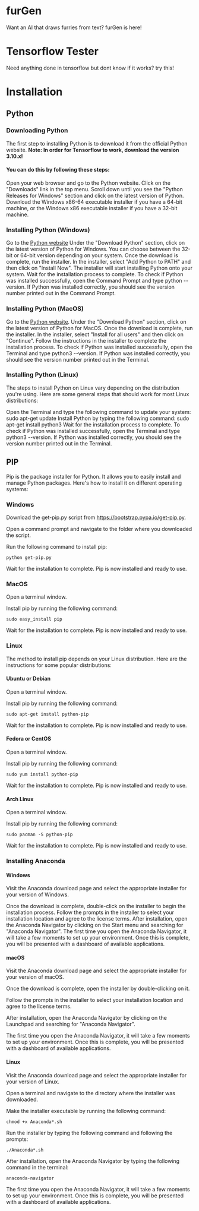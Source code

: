 # furGen
Want an AI that draws furries from text? furGen is here!

# Tensorflow Tester
 Need anything done in tensorflow but dont know if it works? try this!

# Installation
## Python
### Downloading Python
The first step to installing Python is to download it from the official Python website. **Note: In order for Tensorflow to work, download the version 3.10.x!** 

#### You can do this by following these steps:

Open your web browser and go to the Python website.
Click on the "Downloads" link in the top menu.
Scroll down until you see the "Python Releases for Windows" section and click on the latest version of Python.
Download the Windows x86-64 executable installer if you have a 64-bit machine, or the Windows x86 executable installer if you have a 32-bit machine.
### Installing Python (Windows)
Go to the [Python website](https://www.python.org/downloads/windows/.)
Under the "Download Python" section, click on the latest version of Python for Windows. You can choose between the 32-bit or 64-bit version depending on your system.
Once the download is complete, run the installer.
In the installer, select "Add Python to PATH" and then click on "Install Now".
The installer will start installing Python onto your system. Wait for the installation process to complete.
To check if Python was installed successfully, open the Command Prompt and type python --version. If Python was installed correctly, you should see the version number printed out in the Command Prompt.
### Installing Python (MacOS)
Go to the [Python website](https://www.python.org/downloads/mac-osx/).
Under the "Download Python" section, click on the latest version of Python for MacOS.
Once the download is complete, run the installer.
In the installer, select "Install for all users" and then click on "Continue".
Follow the instructions in the installer to complete the installation process.
To check if Python was installed successfully, open the Terminal and type python3 --version. If Python was installed correctly, you should see the version number printed out in the Terminal.
### Installing Python (Linux)
The steps to install Python on Linux vary depending on the distribution you're using. Here are some general steps that should work for most Linux distributions:

Open the Terminal and type the following command to update your system: sudo apt-get update
Install Python by typing the following command: sudo apt-get install python3
Wait for the installation process to complete.
To check if Python was installed successfully, open the Terminal and type python3 --version. If Python was installed correctly, you should see the version number printed out in the Terminal.
## PIP
Pip is the package installer for Python. It allows you to easily install and manage Python packages. Here's how to install it on different operating systems:

### Windows
Download the get-pip.py script from https://bootstrap.pypa.io/get-pip.py. 

Open a command prompt and navigate to the folder where you downloaded the script. 

Run the following command to install pip: 

`python get-pip.py`

Wait for the installation to complete. Pip is now installed and ready to use. 

### MacOS
Open a terminal window. 

Install pip by running the following command: 

`sudo easy_install pip`

Wait for the installation to complete. Pip is now installed and ready to use. 

### Linux
The method to install pip depends on your Linux distribution. Here are the instructions for some popular distributions: 

#### Ubuntu or Debian 
Open a terminal window. 

Install pip by running the following command:

`sudo apt-get install python-pip`

Wait for the installation to complete. Pip is now installed and ready to use.

#### Fedora or CentOS
Open a terminal window.

Install pip by running the following command:

`sudo yum install python-pip`

Wait for the installation to complete. Pip is now installed and ready to use.

#### Arch Linux
Open a terminal window.

Install pip by running the following command:

`sudo pacman -S python-pip`

Wait for the installation to complete. Pip is now installed and ready to use.

### Installing Anaconda
#### Windows
Visit the Anaconda download page and select the appropriate installer for your version of Windows. 

Once the download is complete, double-click on the installer to begin the installation process. Follow the prompts in the installer to select your installation location and agree to the license terms. After installation, open the Anaconda Navigator by clicking on the Start menu and searching for "Anaconda Navigator". The first time you open the Anaconda Navigator, it will take a few moments to set up your environment. Once this is complete, you will be presented with a dashboard of available applications. 

#### macOS
Visit the Anaconda download page and select the appropriate installer for your version of macOS.

Once the download is complete, open the installer by double-clicking on it.

Follow the prompts in the installer to select your installation location and agree to the license terms.

After installation, open the Anaconda Navigator by clicking on the Launchpad and searching for "Anaconda Navigator".

The first time you open the Anaconda Navigator, it will take a few moments to set up your environment. Once this is complete, you will be presented with a dashboard of available applications.

#### Linux
Visit the Anaconda download page and select the appropriate installer for your version of Linux.

Open a terminal and navigate to the directory where the installer was downloaded.

Make the installer executable by running the following command:

`chmod +x Anaconda*.sh`

Run the installer by typing the following command and following the prompts:

`./Anaconda*.sh`

After installation, open the Anaconda Navigator by typing the following command in the terminal:

`anaconda-navigator`

The first time you open the Anaconda Navigator, it will take a few moments to set up your environment. Once this is complete, you will be presented with a dashboard of available applications.



